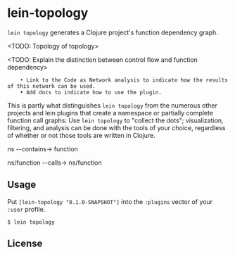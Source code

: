 # lein-topology

`lein topology` generates a Clojure project's function dependency graph.

<TODO: Topology of topology>

<TODO: Explain the distinction between control flow and function dependency>

        • Link to the Code as Network analysis to indicate how the results of this network can be used.
        • Add docs to indicate how to use the plugin.

This is partly what distinguishes `lein topology` from the numerous other projects and lein plugins that create a namespace or partially complete function call graphs: Use `lein topology` to "collect the dots"; visualization, filtering, and analysis can be done with the tools of your choice, regardless of whether or not those tools are written in Clojure.

ns --contains-> function

ns/function --calls-> ns/function


## Usage

Put `[lein-topology "0.1.0-SNAPSHOT"]` into the `:plugins` vector of your `:user` profile.

    $ lein topology



## License


